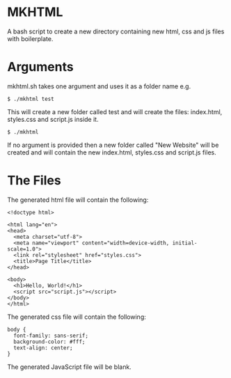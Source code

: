 # MKHTML
A bash script to create a new directory containing new html, css and js files with boilerplate.

# Arguments
mkhtml.sh takes one argument and uses it as a folder name e.g.
```
$ ./mkhtml test
```
This will create a new folder called test and will create the files: index.html, styles.css and script.js inside it.
```
$ ./mkhtml
```
If no argument is provided then a new folder called "New Website" will be created and will contain the new index.html, styles.css and script.js files.

# The Files
The generated html file will contain the following:
```
<!doctype html>

<html lang="en">
<head>
  <meta charset="utf-8">
  <meta name="viewport" content="width=device-width, initial-scale=1.0">
  <link rel="stylesheet" href="styles.css">
  <title>Page Title</title>
</head>

<body>
  <h1>Hello, World!</h1>
  <script src="script.js"></script>
</body>
</html>

```
The generated css file will contain the following:
```
body {
  font-family: sans-serif;
  background-color: #fff;
  text-align: center;
}
```
The generated JavaScript file will be blank.
